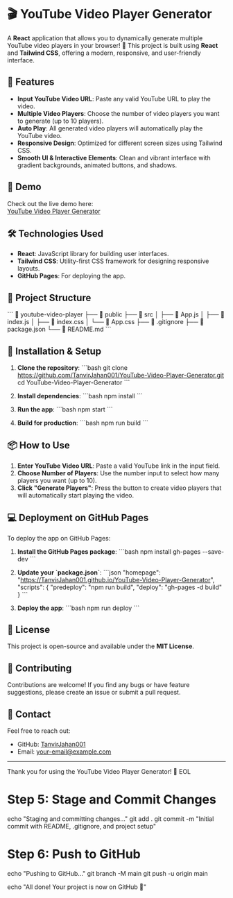 # 🎬 YouTube Video Player Generator

A **React** application that allows you to dynamically generate multiple YouTube video players in your browser! 🚀 This project is built using **React** and **Tailwind CSS**, offering a modern, responsive, and user-friendly interface.

## 📌 Features

- **Input YouTube Video URL**: Paste any valid YouTube URL to play the video.
- **Multiple Video Players**: Choose the number of video players you want to generate (up to 10 players).
- **Auto Play**: All generated video players will automatically play the YouTube video.
- **Responsive Design**: Optimized for different screen sizes using Tailwind CSS.
- **Smooth UI & Interactive Elements**: Clean and vibrant interface with gradient backgrounds, animated buttons, and shadows.

## 🚀 Demo

Check out the live demo here:  
[YouTube Video Player Generator](https://youtube-video-player-generator-tanvirjahan001s-projects.vercel.app/)


## 🛠️ Technologies Used

- **React**: JavaScript library for building user interfaces.
- **Tailwind CSS**: Utility-first CSS framework for designing responsive layouts.
- **GitHub Pages**: For deploying the app.

## 📂 Project Structure

\`\`\`
📁 youtube-video-player
├── 📁 public
├── 📁 src
│   ├── 📄 App.js
│   ├── 📄 index.js
│   ├── 📄 index.css
│   └── 📄 App.css
├── 📄 .gitignore
├── 📄 package.json
└── 📄 README.md
\`\`\`

## 🔧 Installation & Setup

1. **Clone the repository**:
    \`\`\`bash
    git clone https://github.com/TanvirJahan001/YouTube-Video-Player-Generator.git
    cd YouTube-Video-Player-Generator
    \`\`\`

2. **Install dependencies**:
    \`\`\`bash
    npm install
    \`\`\`

3. **Run the app**:
    \`\`\`bash
    npm start
    \`\`\`

4. **Build for production**:
    \`\`\`bash
    npm run build
    \`\`\`

## 📦 How to Use

1. **Enter YouTube Video URL**: Paste a valid YouTube link in the input field.
2. **Choose Number of Players**: Use the number input to select how many players you want (up to 10).
3. **Click "Generate Players"**: Press the button to create video players that will automatically start playing the video.

## 💻 Deployment on GitHub Pages

To deploy the app on GitHub Pages:

1. **Install the GitHub Pages package**:
    \`\`\`bash
    npm install gh-pages --save-dev
    \`\`\`

2. **Update your \`package.json\`**:
    \`\`\`json
    "homepage": "https://TanvirJahan001.github.io/YouTube-Video-Player-Generator",
    "scripts": {
      "predeploy": "npm run build",
      "deploy": "gh-pages -d build"
    }
    \`\`\`

3. **Deploy the app**:
    \`\`\`bash
    npm run deploy
    \`\`\`

## 📜 License

This project is open-source and available under the **MIT License**.

## 🤝 Contributing

Contributions are welcome! If you find any bugs or have feature suggestions, please create an issue or submit a pull request.

## 📧 Contact

Feel free to reach out:
- GitHub: [TanvirJahan001](https://github.com/TanvirJahan001)
- Email: [your-email@example.com](mailto:your-email@example.com)

---

Thank you for using the YouTube Video Player Generator! 🎉
EOL

# Step 5: Stage and Commit Changes
echo "Staging and committing changes..."
git add .
git commit -m "Initial commit with README, .gitignore, and project setup"

# Step 6: Push to GitHub
echo "Pushing to GitHub..."
git branch -M main
git push -u origin main

echo "All done! Your project is now on GitHub 🎉"
